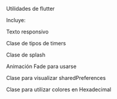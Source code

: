 Utilidades de flutter

Incluye:

Texto responsivo

Clase de tipos de timers

Clase de splash

Animación Fade para usarse

Clase para visualizar sharedPreferences

Clase para utilizar colores en Hexadecimal
